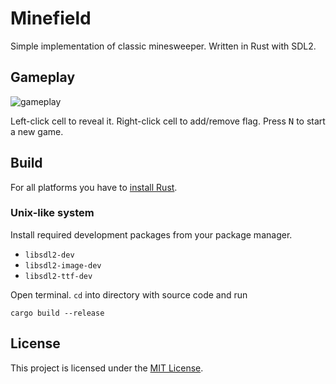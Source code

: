 # Minefield

Simple implementation of classic minesweeper. Written in Rust with SDL2.

## Gameplay

![gameplay](https://user-images.githubusercontent.com/51453773/179395884-8269248e-2341-46d3-b1f6-6c60dbb4d78d.gif)

Left-click cell to reveal it. Right-click cell to add/remove flag. Press <kbd>N</kbd> to start a new game.

## Build

For all platforms you have to [install Rust](https://www.rust-lang.org/tools/install).

### Unix-like system

Install required development packages from your package manager.
- `libsdl2-dev`
- `libsdl2-image-dev`
- `libsdl2-ttf-dev`

Open terminal. `cd` into directory with source code and run
```
cargo build --release
```

## License

This project is licensed under the [MIT License](LICENSE).
